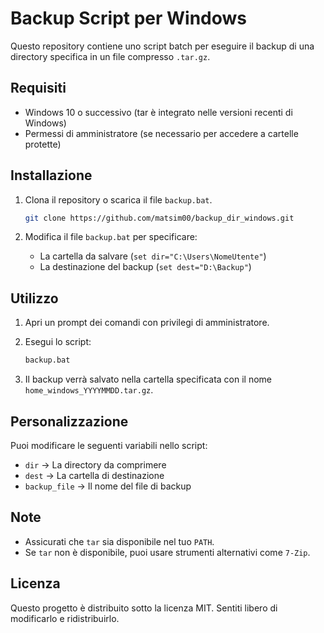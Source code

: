 # Backup Script per Windows

Questo repository contiene uno script batch per eseguire il backup di una directory specifica in un file compresso `.tar.gz`.

## Requisiti

- Windows 10 o successivo (tar è integrato nelle versioni recenti di Windows)
- Permessi di amministratore (se necessario per accedere a cartelle protette)

## Installazione

1. Clona il repository o scarica il file `backup.bat`.

   ```sh
   git clone https://github.com/matsim00/backup_dir_windows.git
   ```

2. Modifica il file `backup.bat` per specificare:
   - La cartella da salvare (`set dir="C:\Users\NomeUtente"`)
   - La destinazione del backup (`set dest="D:\Backup"`)

## Utilizzo

1. Apri un prompt dei comandi con privilegi di amministratore.
2. Esegui lo script:
   
   ```sh
   backup.bat
   ```

3. Il backup verrà salvato nella cartella specificata con il nome `home_windows_YYYYMMDD.tar.gz`.

## Personalizzazione

Puoi modificare le seguenti variabili nello script:

- `dir` → La directory da comprimere
- `dest` → La cartella di destinazione
- `backup_file` → Il nome del file di backup

## Note

- Assicurati che `tar` sia disponibile nel tuo `PATH`.
- Se `tar` non è disponibile, puoi usare strumenti alternativi come `7-Zip`.

## Licenza

Questo progetto è distribuito sotto la licenza MIT. Sentiti libero di modificarlo e ridistribuirlo.

